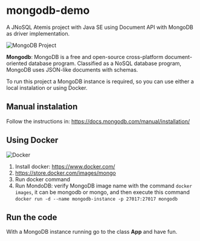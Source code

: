 # mongodb-demo

A JNoSQL Atemis project with Java SE using Document API with MongoDB as driver implementation.

![MongoDB Project](http://www.jnosql.org/img/logos/mongodb.png)


**Mongodb**: MongoDB is a free and open-source cross-platform document-oriented database program. Classified as a NoSQL database program, MongoDB uses JSON-like documents with schemas.


To run this project a MongoDB instance is required, so you can use either a local instalation or using Docker.


## Manual instalation

Follow the instructions in: https://docs.mongodb.com/manual/installation/


## Using Docker

![Docker](https://www.docker.com/sites/default/files/horizontal_large.png)


1. Install docker: https://www.docker.com/
1. https://store.docker.com/images/mongo
1. Run docker command
1. Run MondoDB: verify MongoDB image name with the command `docker images`, it can be mongodb or mongo, and then execute this command `docker run -d --name mongodb-instance -p 27017:27017 mongodb`



## Run the code

With a MongoDB instance running go to the class **App** and have fun.
